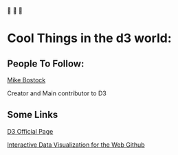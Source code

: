 :rocket: :rocket: :rocket:
# Cool Things in the d3 world: 

## People To Follow:
[Mike Bostock](https://bost.ocks.org/mike/)
  
  Creator and Main contributor to D3

## Some Links
  [D3 Official Page](https://d3js.org/)
  
  [Interactive Data Visualization for the Web Github](https://github.com/alignedleft)


